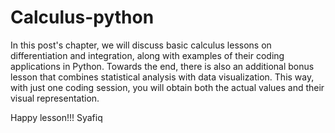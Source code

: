 # Calculus-python

In this post's chapter, we will discuss basic calculus lessons on differentiation and integration, along with examples of their coding applications in Python. Towards the end, there is also an additional bonus lesson that combines statistical analysis with data visualization. This way, with just one coding session, you will obtain both the actual values and their visual representation.

Happy lesson!!!
Syafiq
